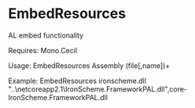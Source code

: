 EmbedResources
==============

AL embed functionality

Requires: Mono.Cecil

Usage: EmbedResources Assembly (file[,name])+

Example: EmbedResources ironscheme.dll "..\netcoreapp2.1\IronScheme.FrameworkPAL.dll",core-IronScheme.FrameworkPAL.dll
